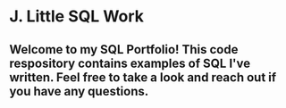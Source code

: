 
# J. Little SQL Work

## Welcome to my SQL Portfolio! This code respository contains examples of SQL I've written. Feel free to take a look and reach out if you have any questions.
